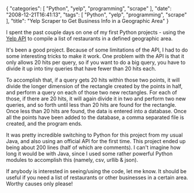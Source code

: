 {
    "categories": [
        "Python", 
        "yelp", 
        "programming", 
        "scrape"
    ], 
    "date": "2008-12-21T16:41:13", 
    "tags": [
        "Python", 
        "yelp", 
        "programming", 
        "scrape"
    ], 
    "title": "Yelp Scraper to Get Business Info in a Geographic Area"
}

I spent the past couple days on one of my first Python projects - using the <a href="http://www.yelp.com/developers" target="_blank">Yelp API</a> to compile a list of restaurants in a defined geographic area.

It's been a good project. Because of some limitations of the API, I had to do some interesting tricks to make it work. One problem with the API is that it only allows 20 hits per query, so if you want to do a big query, you have to divide it up into tiny queries that have fewer than 20 hits each. 

To accomplish that, if a query gets 20 hits within those two points, it will divide the longer dimension of the rectangle created by the points in half, and perform a query on each of those two new rectangles. For each of those, if there are 20 hits, it will again divide it in two and perform two new queries, and so forth until less than 20 hits are found for the rectangle. Once less than 20 hits are found, the data is entered into a database. Once all the points have been added to the database, a comma separated file is created, and the program ends. 

It was pretty incredible switching to Python for this project from my usual Java, and also using an official API for the first time. This project ended up being about 200 lines (half of which are comments). I can't imagine how long it would be with Java, since I used some rather powerful Python modules to accomplish this (namely, csv, urllib & json).

If anybody is interested in seeing/using the code, let me know. It should be useful if you need a list of restaurants or other businesses in a certain area. Worthy causes only please!<!--break-->